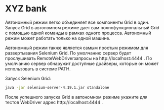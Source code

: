# XYZ bank

Автономный режим легко объединяет все компоненты Grid в один. Запуск Grid в автономном режиме дает вам полнофункциональный Grid с помощью одной команды в рамках одного процесса. Автономный режим может работать только на одной машине.

Автономный режим также является самым простым режимом для развертывания Selenium Grid. По умолчанию сервер будет прослушивать RemoteWebDriverзапросы на http://localhost:4444 . По умолчанию сервер обнаружит доступные драйверы, которые он может использовать в системе PATH.

Запуск Selenium Grid:
```sh
java -jar selenium-server-4.19.1.jar standalone
```

После успешного запуска Grid в автономном режиме укажите для тестов WebDriver адрес http://localhost:4444 .
